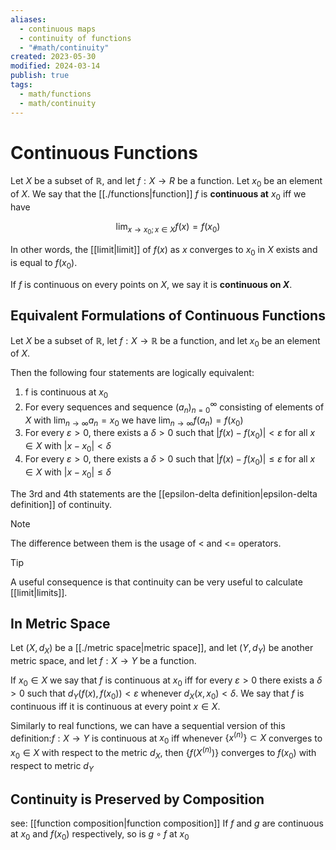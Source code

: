 ```yaml
---
aliases:
  - continuous maps
  - continuity of functions
  - "#math/continuity"
created: 2023-05-30
modified: 2024-03-14
publish: true
tags:
  - math/functions
  - math/continuity
---
```


# Continuous Functions
Let $X$ be a subset of $\mathbb{R}$, and let $f: X \rightarrow R$ be a function. Let $x_0$ be an element of $X$. We say that the [[./functions|function]] $f$ is **continuous at** $x_0$ iff we have

$$
\lim _{x \rightarrow x_{0} ; x \in X} f(x)=f\left(x_{0}\right)
$$

In other words, the [[limit|limit]] of $f(x)$ as $x$ converges to $x_0$ in $X$ exists and is equal to $f(x_0)$.

If $f$ is continuous on every points on $X$, we say it is **continuous on $X$**.

## Equivalent Formulations of Continuous Functions
Let $X$ be a subset of $\mathbb{R}$, let $f: X \rightarrow \mathbb{R}$ be a function, and let $x_{0}$ be an element of $X$.

Then the following four statements are logically equivalent:
 1. f is continuous at $x_{0}$
 2. For every sequences and sequence $\left(a_{n}\right)_{n=0}^{\infty}$ consisting of elements of $X$ with $\lim _{n \rightarrow \infty} a_{n}=x_{0}$ we have $\lim _{n \rightarrow \infty} f\left(a_{n}\right)=f\left(x_{0}\right)$
 3. For every $\varepsilon>0$, there exists a $\delta>0$ such that $\left|f(x)-f\left(x_{0}\right)\right|<\varepsilon$ for all $x \in X$ with $\left|x-x_{0}\right|<\delta$
 4. For every $\varepsilon>0$, there exists a $\delta>0$ such that $\left|f(x)-f\left(x_{0}\right)\right| \leq \varepsilon$ for all $x \in X$ with $\left|x-x_{0}\right| \leq \delta$

The 3rd and 4th statements are the [[epsilon-delta definition|epsilon-delta definition]] of continuity.
> [!note]
> The difference between them is the usage of < and <= operators.

> [!tip]
> A useful consequence is that continuity can be very useful to calculate [[limit|limits]].

## In Metric Space
Let $\left(X, d_{X}\right)$ be a [[./metric space|metric space]], and let $\left(Y, d_{Y}\right)$ be another metric space, and let $f: X \rightarrow Y$ be a function.

If $x_{0} \in X$ we say that $f$ is continuous at $x_{0}$ iff for every $\varepsilon>0$ there exists a $\delta>0$ such that $d_{Y}\left(f(x), f\left(x_{0}\right)\right)<\varepsilon$ whenever $d_{X}\left(x, x_{0}\right)<\delta$. We say that $f$ is continuous iff it is continuous at every point $x \in X$.

Similarly to real functions, we can have a sequential version of this definition:$f: X \rightarrow Y$ is continuous at $x_0$ iff whenever $\{ x^{(n)} \} \subset X$ converges to $x_0 \in X$ with respect to the metric $d_X$, then $\{ f(X^{(n)}) \}$ converges to $f(x_0)$ with respect to metric $d_Y$

## Continuity is Preserved by Composition
see: [[function composition|function composition]]
If $f$ and $g$ are continuous at $x_0$ and $f(x_0)$ respectively, so is $g \circ f$ at $x_0$